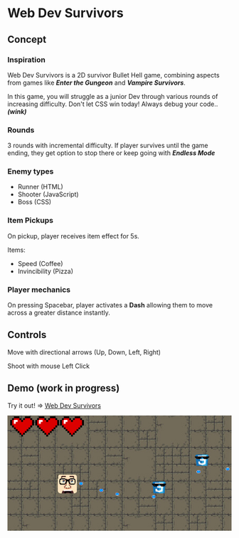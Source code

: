 # **Web Dev Survivors**

## Concept

### Inspiration

Web Dev Survivors is a 2D survivor Bullet Hell game, combining aspects from games like ***Enter the Gungeon*** and ***Vampire Survivors***.

In this game, you will struggle as a junior Dev through various rounds of increasing difficulty.
Don't let CSS win today! Always debug your code.. ***(wink)***

### Rounds

3 rounds with incremental difficulty.
If player survives until the game ending, they get option to stop there or keep going with ***Endless Mode***

### Enemy types
- Runner (HTML)
- Shooter (JavaScript)
- Boss (CSS)

### Item Pickups

On pickup, player receives item effect for 5s.

Items:
- Speed (Coffee)
- Invincibility (Pizza)

### Player mechanics
On pressing Spacebar, player activates a **Dash** allowing them to move across a greater distance instantly.

## Controls
Move with directional arrows (Up, Down, Left, Right)

Shoot with mouse Left Click

## Demo (work in progress)

Try it out! =>
[Web Dev Survivors](https://gusfonte99.github.io/ironhack-project-1/)

![Alpha version](./images/Screenshot_6.png)